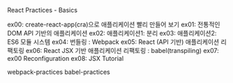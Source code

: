 React Practices - Basics

ex00: create-react-app(cra)으로 애플리케이션 빨리 만들어 보기
ex01: 전통적인 DOM API 기반의 애플리케이션
ex02: 애플리케이션1: 분리
ex03: 애플리케이션2: ES6 모듈 시스템
ex04: 번들링 : Webpack
ex05: React (API 기반) 애플리케이션 리팩토링
ex06: React JSX 기반 애플리케이션 리팩토링 : babel(transpiling)
ex07: ex00 Reconfiguration
ex08: JSX Tutorial

webpack-practices
babel-practices